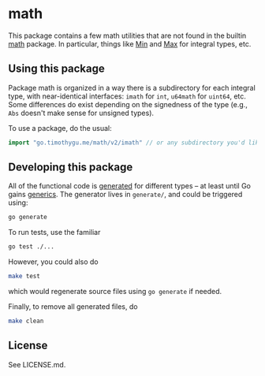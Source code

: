 # math

This package contains a few math utilities that are not found in the builtin
[math](https://pkg.go.dev/math) package. In particular, things like
[Min](https://pkg.go.dev/math?tab=doc#Min) and
[Max](https://pkg.go.dev/math?tab=doc#Max) for integral types, etc.

## Using this package

Package math is organized in a way there is a subdirectory for each integral
type, with near-identical interfaces: `imath` for `int`, `u64math` for
`uint64`, etc. Some differences do exist depending on the signedness of the
type (e.g., `Abs` doesn't make sense for unsigned types).

To use a package, do the usual:
```go
import "go.timothygu.me/math/v2/imath" // or any subdirectory you'd like to use
```

## Developing this package

All of the functional code is [generated](https://blog.golang.org/generate) for
different types – at least until Go gains
[generics](https://blog.golang.org/generics-next-step). The generator lives in
`generate/`, and could be triggered using:
```sh
go generate
```

To run tests, use the familiar
```sh
go test ./...
```
However, you could also do
```sh
make test
```
which would regenerate source files using `go generate` if needed.

Finally, to remove all generated files, do
```sh
make clean
```

## License

See LICENSE.md.
